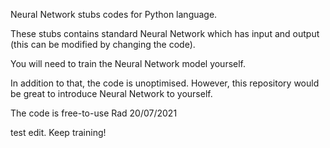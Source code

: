 Neural Network stubs codes for Python language.

These stubs contains standard Neural Network which has input and output (this can be modified by changing the code).

You will need to train the Neural Network model yourself.

In addition to that, the code is unoptimised. However, this repository would be great to introduce Neural Network to yourself.

The code is free-to-use
Rad 20/07/2021

test edit.
Keep training!
